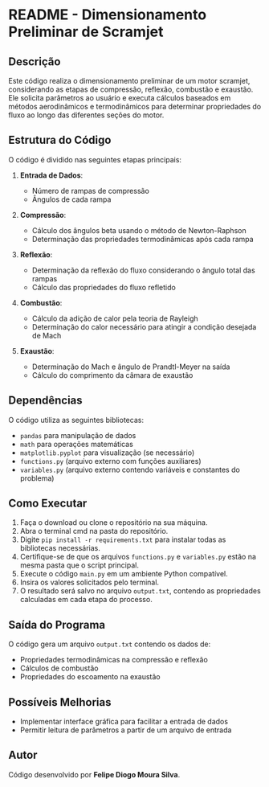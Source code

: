 # README - Dimensionamento Preliminar de Scramjet

## Descrição
Este código realiza o dimensionamento preliminar de um motor scramjet, considerando as etapas de compressão, reflexão, combustão e exaustão. Ele solicita parâmetros ao usuário e executa cálculos baseados em métodos aerodinâmicos e termodinâmicos para determinar propriedades do fluxo ao longo das diferentes seções do motor.

## Estrutura do Código
O código é dividido nas seguintes etapas principais:

1. **Entrada de Dados**:
   - Número de rampas de compressão
   - Ângulos de cada rampa

2. **Compressão**:
   - Cálculo dos ângulos beta usando o método de Newton-Raphson
   - Determinação das propriedades termodinâmicas após cada rampa

3. **Reflexão**:
   - Determinação da reflexão do fluxo considerando o ângulo total das rampas
   - Cálculo das propriedades do fluxo refletido

4. **Combustão**:
   - Cálculo da adição de calor pela teoria de Rayleigh
   - Determinação do calor necessário para atingir a condição desejada de Mach

5. **Exaustão**:
   - Determinação do Mach e ângulo de Prandtl-Meyer na saída
   - Cálculo do comprimento da câmara de exaustão

## Dependências
O código utiliza as seguintes bibliotecas:
- `pandas` para manipulação de dados
- `math` para operações matemáticas
- `matplotlib.pyplot` para visualização (se necessário)
- `functions.py` (arquivo externo com funções auxiliares)
- `variables.py` (arquivo externo contendo variáveis e constantes do problema)

## Como Executar
1. Faça o download ou clone o repositório na sua máquina.
2. Abra o terminal cmd na pasta do repositório.
3. Digite `pip install -r requirements.txt` para instalar todas as bibliotecas necessárias.
1. Certifique-se de que os arquivos `functions.py` e `variables.py` estão na mesma pasta que o script principal.
2. Execute o código `main.py` em um ambiente Python compatível.
3. Insira os valores solicitados pelo terminal.
4. O resultado será salvo no arquivo `output.txt`, contendo as propriedades calculadas em cada etapa do processo.

## Saída do Programa
O código gera um arquivo `output.txt` contendo os dados de:
- Propriedades termodinâmicas na compressão e reflexão
- Cálculos de combustão
- Propriedades do escoamento na exaustão

## Possíveis Melhorias
- Implementar interface gráfica para facilitar a entrada de dados
- Permitir leitura de parâmetros a partir de um arquivo de entrada

## Autor
Código desenvolvido por **Felipe Diogo Moura Silva**.


